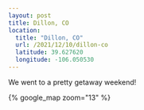 ```yaml
---
layout: post
title: Dillon, CO
location:
  title: "Dillon, CO"
  url: /2021/12/10/dillon-co
  latitude: 39.627620
  longitude: -106.050530
---
```


We went to a pretty getaway weekend!

{% google_map 
    zoom="13" %}